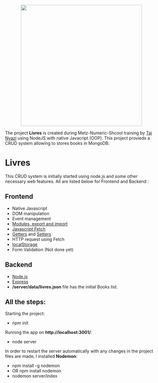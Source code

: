 <p align="center"><a href="https://nodejs.org/en/" target="_blank"><img src="https://upload.wikimedia.org/wikipedia/commons/d/d9/Node.js_logo.svg" width="400"></a></p>

The project **Livres** is created during Metz-Numeric-Shcool training by [Taj Nyazi](https://estracode.com) using NodeJS with native Javacript (OOP). This project provieds a CRUD system allowing to stores books in MongoDB.

# Livres

This CRUD system is initially started using node.js and some other necessary web features. All are listed below for Frontend and Backend :

## Frontend

  - Native Javascript
  - DOM manipulation
  - Event management
  - [Modules, export and import](https://developer.mozilla.org/fr/docs/Web/JavaScript/Guide/Modules)
  - [Javascript Fetch](https://developer.mozilla.org/fr/docs/Web/API/Fetch_API/Using_Fetch)
  - [Getters](https://developer.mozilla.org/fr/docs/Web/JavaScript/Reference/Functions/get) and [Setters](https://developer.mozilla.org/fr/docs/Web/JavaScript/Reference/Functions/set)
  - HTTP request using Fetch
  - [localStorage](https://developer.mozilla.org/fr/docs/Web/API/Window/localStorage)
  - Form Validation (Not done yet)

## Backend

  - [Node.js](https://nodejs.org/en/)
  - [Express](https://developer.mozilla.org/fr/docs/Learn/Server-side/Express_Nodejs/Introduction)
  - **/server/data/livres.json** file has the initial Books list.


## All the steps:

Starting the project:
  - npm init

Running the app on **http://localhost:3001/**:
  - node server

In order to restart the server automatically with any changes in the project files are made, I installed **Nodemon**:
  - npm install -g nodemon
  - OR npm install nodemon
  - nodemon server/index

